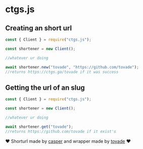 # ctgs.js

## Creating an short url

```js
const { Client } = require("ctgs.js");

const shortener = new Client();

//whatever ur doing

await shortener.new("tovade", "https://github.com/tovade");
//returns https://ctgs.ga/tovade if it was success
```

## Getting the url of an slug

```js
const { Client } = require("ctgs.js");

const shortener = new Client();

//whatever ur doing

await shortener.get("tovade");
//returns https://github.com/tovade if it exist's
```

❤ Shorturl made by [casper](https://github.com/Dev-CasperTheGhost) and wrapper made by [tovade](https://github.com/tovade) ❤
